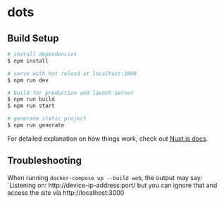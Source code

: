# dots

## Build Setup

```bash
# install dependencies
$ npm install

# serve with hot reload at localhost:3000
$ npm run dev

# build for production and launch server
$ npm run build
$ npm run start

# generate static project
$ npm run generate
```

For detailed explanation on how things work, check out [Nuxt.js docs](https://nuxtjs.org).

## Troubleshooting

When running `docker-compose up --build web`, the output may say: `Listening on: http://device-ip-address:port/ but you
can ignore that and access the site via http://localhost:3000
